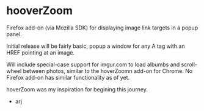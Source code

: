 # hooverZoom
Firefox add-on (via Mozilla SDK) for displaying image link targets in a popup panel.

Initial release will be fairly basic, popup a window for any A tag with an HREF pointing at an image.

Will include special-case support for imgur.com to load albumbs and scroll-wheel between photos, similar to the hoverZoomn add-on for Chrome.  No Firefox add-on has similar functionality as of yet.

hoverZoom was my inspiration for begining this journey.

- arj
